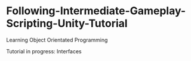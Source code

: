 # Following-Intermediate-Gameplay-Scripting-Unity-Tutorial
Learning Object Orientated Programming

Tutorial in progress:
Interfaces
